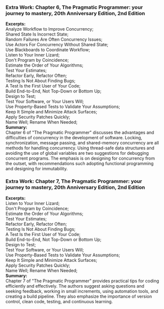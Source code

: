 ### Extra Work: Chapter 6, The Pragmatic Programmer: your journey to mastery, 20th Anniversary Edition, 2nd Edition  
**Excerpts:**  
Analyze Workflow to Improve Concurrency;  
Shared State Is Incorrect State;  
Random Failures Are Often Concurrency Issues;  
Use Actors For Concurrency Without Shared State;  
Use Blackboards to Coordinate Workflow;  
Listen to Your Inner Lizard;  
Don't Program by Coincidence;  
Estimate the Order of Your Algorithms;  
Test Your Estimates;  
Refactor Early, Refactor Often;  
Testing Is Not About Finding Bugs;  
A Test Is the First User of Your Code;  
Build End-to-End, Not Top-Down or Bottom Up;  
Design to Test;  
Test Your Software, or Your Users Will;  
Use Property-Based Tests to Validate Your Assumptions;  
Keep It Simple and Minimize Attack Surfaces;  
Apply Security Patches Quickly;  
Name Well; Rename When Needed;  
**Summary:**  
Chapter 6 of "The Pragmatic Programmer" discusses the advantages and difficulties of concurrency in the development of software. Locking, synchronization, message passing, and shared-memory concurrency are all methods for handling concurrency. Using thread-safe data structures and avoiding the use of global variables are two suggestions for debugging concurrent programs. The emphasis is on designing for concurrency from the outset, with recommendations such adopting functional programming and designing for immutability.  

### Extra Work: Chapter 7, The Pragmatic Programmer: your journey to mastery, 20th Anniversary Edition, 2nd Edition  
**Excerpts:**  
Listen to Your Inner Lizard;  
Don't Program by Coincidence;  
Estimate the Order of Your Algorithms;  
Test Your Estimates;  
Refactor Early, Refactor Often;  
Testing Is Not About Finding Bugs;  
A Test Is the First User of Your Code;  
Build End-to-End, Not Top-Down or Bottom Up;  
Design to Test;  
Test Your Software, or Your Users Will;  
Use Property-Based Tests to Validate Your Assumptions;  
Keep It Simple and Minimize Attack Surfaces;  
Apply Security Patches Quickly;  
Name Well; Rename When Needed;  
**Summary:**  
Chapter 7 of "The Pragmatic Programmer" provides practical tips for coding efficiently and effectively. The authors suggest asking questions and seeking feedback, working in small increments, using automation tools, and creating a build pipeline. They also emphasize the importance of version control, clean code, testing, and continuous learning. 
